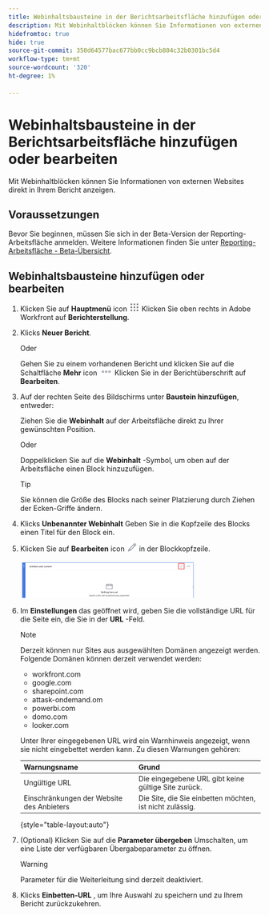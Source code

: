 ```yaml
---
title: Webinhaltsbausteine in der Berichtsarbeitsfläche hinzufügen oder bearbeiten
description: Mit Webinhaltblöcken können Sie Informationen von externen Websites direkt in Ihrem Bericht anzeigen.
hidefromtoc: true
hide: true
source-git-commit: 350d64577bac677bb0cc9bcb804c32b0301bc5d4
workflow-type: tm+mt
source-wordcount: '320'
ht-degree: 1%

---
```



# Webinhaltsbausteine in der Berichtsarbeitsfläche hinzufügen oder bearbeiten

Mit Webinhaltblöcken können Sie Informationen von externen Websites direkt in Ihrem Bericht anzeigen.

## Voraussetzungen

Bevor Sie beginnen, müssen Sie sich in der Beta-Version der Reporting-Arbeitsfläche anmelden. Weitere Informationen finden Sie unter [Reporting-Arbeitsfläche - Beta-Übersicht](/help/quicksilver/product-announcements/betas/canvas-dashboards-beta/reporting-canvas-beta-overview.md).

## Webinhaltsbausteine hinzufügen oder bearbeiten

1. Klicken Sie auf **Hauptmenü** icon ![](assets/main-menu-icon.png) Klicken Sie oben rechts in Adobe Workfront auf **Berichterstellung**.
1. Klicks **Neuer Bericht**.

   Oder

   Gehen Sie zu einem vorhandenen Bericht und klicken Sie auf die Schaltfläche **Mehr** icon ![](assets/more-icon-27x15.png) Klicken Sie in der Berichtüberschrift auf **Bearbeiten**.

1. Auf der rechten Seite des Bildschirms unter **Baustein hinzufügen**, entweder:

   Ziehen Sie die **Webinhalt** auf der Arbeitsfläche direkt zu Ihrer gewünschten Position.

   Oder

   Doppelklicken Sie auf die **Webinhalt** -Symbol, um oben auf der Arbeitsfläche einen Block hinzuzufügen.

   >[!TIP]
   >
   >Sie können die Größe des Blocks nach seiner Platzierung durch Ziehen der Ecken-Griffe ändern.

1. Klicks **Unbenannter Webinhalt** Geben Sie in die Kopfzeile des Blocks einen Titel für den Block ein.
1. Klicken Sie auf **Bearbeiten** icon ![](assets/edit-icon.png) in der Blockkopfzeile.

   ![](assets/web-content-block-header-350x76.png)

1. Im **Einstellungen** das geöffnet wird, geben Sie die vollständige URL für die Seite ein, die Sie in der **URL** -Feld.

   >[!NOTE]
   >
   >Derzeit können nur Sites aus ausgewählten Domänen angezeigt werden. Folgende Domänen können derzeit verwendet werden:
   >   
   >   * workfront.com
   >   * google.com
   >   * sharepoint.com
   >   * attask-ondemand.om
   >   * powerbi.com
   >   * domo.com
   >   * looker.com

   Unter Ihrer eingegebenen URL wird ein Warnhinweis angezeigt, wenn sie nicht eingebettet werden kann. Zu diesen Warnungen gehören:

   | Warnungsname | Grund |
   |---|---|
   | Ungültige URL | Die eingegebene URL gibt keine gültige Site zurück. |
   | Einschränkungen der Website des Anbieters | Die Site, die Sie einbetten möchten, ist nicht zulässig. |

   {style="table-layout:auto"}

1. (Optional) Klicken Sie auf die **Parameter übergeben** Umschalten, um eine Liste der verfügbaren Übergabeparameter zu öffnen.

   >[!WARNING]
   >
   >Parameter für die Weiterleitung sind derzeit deaktiviert.

1. Klicks **Einbetten-URL** , um Ihre Auswahl zu speichern und zu Ihrem Bericht zurückzukehren.
